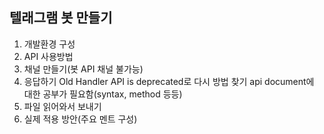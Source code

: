 ## 텔래그램 봇 만들기
1. 개발환경 구성
2. API 사용방법
3. 채널 만들기(봇 API 채널 불가능)
4. 응답하기
  Old Handler API is deprecated로 다시 방법 찾기
  api document에 대한 공부가 필요함(syntax, method 등등)
5. 파일 읽어와서 보내기
6. 실제 적용 방안(주요 멘트 구성)
